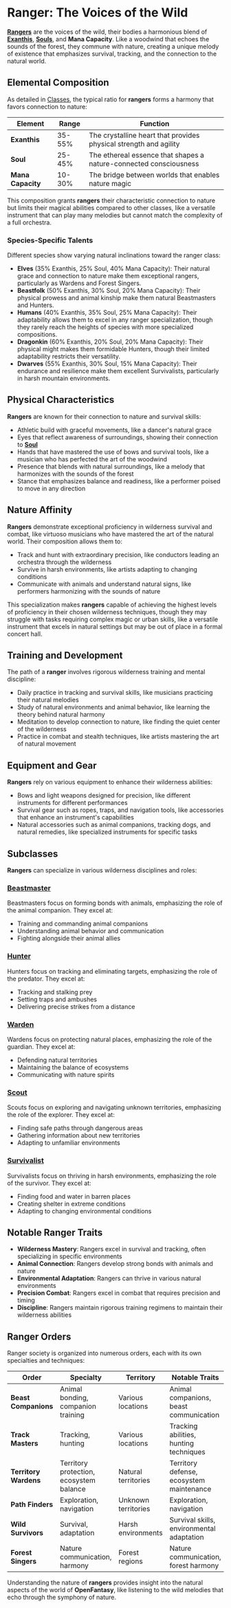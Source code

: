 # **Ranger**: The Voices of the Wild

[**Rangers**](/codex/Classes/Ranger/Ranger.md) are the voices of the wild, their bodies a harmonious blend of [**Exanthis**](/codex/Basic/Exanthis.md), [**Souls**](/codex/Basic/Soul.md), and **Mana Capacity**. Like a woodwind that echoes the sounds of the forest, they commune with nature, creating a unique melody of existence that emphasizes survival, tracking, and the connection to the natural world.

## Elemental Composition

As detailed in [Classes](/codex/Classes/Classes.md), the typical ratio for **rangers** forms a harmony that favors connection to nature:

| Element | Range | Function |
|---------|------------|----------|
| **Exanthis** | 35-55% | The crystalline heart that provides physical strength and agility |
| **Soul** | 25-45% | The ethereal essence that shapes a nature-connected consciousness |
| **Mana Capacity** | 10-30% | The bridge between worlds that enables nature magic |

This composition grants **rangers** their characteristic connection to nature but limits their magical abilities compared to other classes, like a versatile instrument that can play many melodies but cannot match the complexity of a full orchestra.

### Species-Specific Talents

Different species show varying natural inclinations toward the ranger class:

- **Elves** (35% Exanthis, 25% Soul, 40% Mana Capacity): Their natural grace and connection to nature make them exceptional rangers, particularly as Wardens and Forest Singers.
- **Beastfolk** (50% Exanthis, 30% Soul, 20% Mana Capacity): Their physical prowess and animal kinship make them natural Beastmasters and Hunters.
- **Humans** (40% Exanthis, 35% Soul, 25% Mana Capacity): Their adaptability allows them to excel in any ranger specialization, though they rarely reach the heights of species with more specialized compositions.
- **Dragonkin** (60% Exanthis, 20% Soul, 20% Mana Capacity): Their physical might makes them formidable Hunters, though their limited adaptability restricts their versatility.
- **Dwarves** (55% Exanthis, 30% Soul, 15% Mana Capacity): Their endurance and resilience make them excellent Survivalists, particularly in harsh mountain environments.

## Physical Characteristics

**Rangers** are known for their connection to nature and survival skills:
- Athletic build with graceful movements, like a dancer's natural grace
- Eyes that reflect awareness of surroundings, showing their connection to [**Soul**](/codex/Basic/Soul.md)
- Hands that have mastered the use of bows and survival tools, like a musician who has perfected the art of the woodwind
- Presence that blends with natural surroundings, like a melody that harmonizes with the sounds of the forest
- Stance that emphasizes balance and readiness, like a performer poised to move in any direction

## Nature Affinity

**Rangers** demonstrate exceptional proficiency in wilderness survival and combat, like virtuoso musicians who have mastered the art of the natural world. Their composition allows them to:
- Track and hunt with extraordinary precision, like conductors leading an orchestra through the wilderness
- Survive in harsh environments, like artists adapting to changing conditions
- Communicate with animals and understand natural signs, like performers harmonizing with the sounds of nature

This specialization makes **rangers** capable of achieving the highest levels of proficiency in their chosen wilderness techniques, though they may struggle with tasks requiring complex magic or urban skills, like a versatile instrument that excels in natural settings but may be out of place in a formal concert hall.

## Training and Development

The path of a **ranger** involves rigorous wilderness training and mental discipline:
- Daily practice in tracking and survival skills, like musicians practicing their natural melodies
- Study of natural environments and animal behavior, like learning the theory behind natural harmony
- Meditation to develop connection to nature, like finding the quiet center of the wilderness
- Practice in combat and stealth techniques, like artists mastering the art of natural movement

## Equipment and Gear

**Rangers** rely on various equipment to enhance their wilderness abilities:
- Bows and light weapons designed for precision, like different instruments for different performances
- Survival gear such as ropes, traps, and navigation tools, like accessories that enhance an instrument's capabilities
- Natural accessories such as animal companions, tracking dogs, and natural remedies, like specialized instruments for specific tasks

## Subclasses

**Rangers** can specialize in various wilderness disciplines and roles:

### [**Beastmaster**](/codex/Classes/Ranger/Beastmaster.md)

Beastmasters focus on forming bonds with animals, emphasizing the role of the animal companion. They excel at:
- Training and commanding animal companions
- Understanding animal behavior and communication
- Fighting alongside their animal allies

### [**Hunter**](/codex/Classes/Ranger/Hunter.md)

Hunters focus on tracking and eliminating targets, emphasizing the role of the predator. They excel at:
- Tracking and stalking prey
- Setting traps and ambushes
- Delivering precise strikes from a distance

### [**Warden**](/codex/Classes/Ranger/Warden.md)

Wardens focus on protecting natural places, emphasizing the role of the guardian. They excel at:
- Defending natural territories
- Maintaining the balance of ecosystems
- Communicating with nature spirits

### [**Scout**](/codex/Classes/Ranger/Scout.md)

Scouts focus on exploring and navigating unknown territories, emphasizing the role of the explorer. They excel at:
- Finding safe paths through dangerous areas
- Gathering information about new territories
- Adapting to unfamiliar environments

### [**Survivalist**](/codex/Classes/Ranger/Survivalist.md)

Survivalists focus on thriving in harsh environments, emphasizing the role of the survivor. They excel at:
- Finding food and water in barren places
- Creating shelter in extreme conditions
- Adapting to changing environmental conditions

## Notable Ranger Traits

- **Wilderness Mastery**: Rangers excel in survival and tracking, often specializing in specific environments
- **Animal Connection**: Rangers develop strong bonds with animals and nature
- **Environmental Adaptation**: Rangers can thrive in various natural environments
- **Precision Combat**: Rangers excel in combat that requires precision and timing
- **Discipline**: Rangers maintain rigorous training regimens to maintain their wilderness abilities

## Ranger Orders

Ranger society is organized into numerous orders, each with its own specialties and techniques:

| Order | Specialty | Territory | Notable Traits |
|---------|---------------|---------|-------------------|
| **Beast Companions** | Animal bonding, companion training | Various locations | Animal companions, beast communication |
| **Track Masters** | Tracking, hunting | Various locations | Tracking abilities, hunting techniques |
| **Territory Wardens** | Territory protection, ecosystem balance | Natural territories | Territory defense, ecosystem maintenance |
| **Path Finders** | Exploration, navigation | Unknown territories | Exploration, navigation |
| **Wild Survivors** | Survival, adaptation | Harsh environments | Survival skills, environmental adaptation |
| **Forest Singers** | Nature communication, harmony | Forest regions | Nature communication, forest harmony |

Understanding the nature of **rangers** provides insight into the natural aspects of the world of **OpenFantasy**, like listening to the wild melodies that echo through the symphony of nature. 